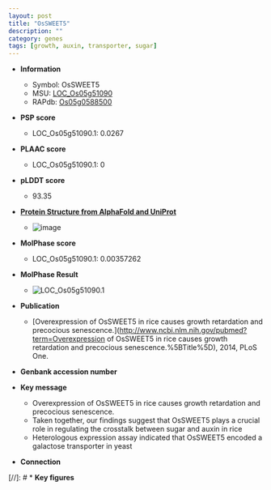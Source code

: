```yaml
---
layout: post
title: "OsSWEET5"
description: ""
category: genes
tags: [growth, auxin, transporter, sugar]
---
```


* **Information**  
    + Symbol: OsSWEET5  
    + MSU: [LOC_Os05g51090](http://rice.plantbiology.msu.edu/cgi-bin/ORF_infopage.cgi?orf=LOC_Os05g51090)  
    + RAPdb: [Os05g0588500](http://rapdb.dna.affrc.go.jp/viewer/gbrowse_details/irgsp1?name=Os05g0588500)  

* **PSP score**  
    + LOC_Os05g51090.1: 0.0267 

* **PLAAC score**  
    + LOC_Os05g51090.1: 0 

* **pLDDT score**
    + 93.35

* **[Protein Structure from AlphaFold and UniProt](https://www.uniprot.org/uniprotkb/Q6L568/entry#structure)**
    + ![image](https://ricepsp.github.io/images/Q6/AF-Q6L568-F1.png)

* **MolPhase score**
    + LOC_Os05g51090.1: 0.00357262

* **MolPhase Result**
    + ![LOC_Os05g51090.1](https://304243504.github.io/Pictures/LOC_Os05g/LOC_Os05g51090.1.png)

* **Publication**  
    + [Overexpression of OsSWEET5 in rice causes growth retardation and precocious senescence.](http://www.ncbi.nlm.nih.gov/pubmed?term=Overexpression of OsSWEET5 in rice causes growth retardation and precocious senescence.%5BTitle%5D), 2014, PLoS One.

* **Genbank accession number**  

* **Key message**  
    + Overexpression of OsSWEET5 in rice causes growth retardation and precocious senescence.
    + Taken together, our findings suggest that OsSWEET5 plays a crucial role in regulating the crosstalk between sugar and auxin in rice
    + Heterologous expression assay indicated that OsSWEET5 encoded a galactose transporter in yeast

* **Connection**  

[//]: # * **Key figures**  


